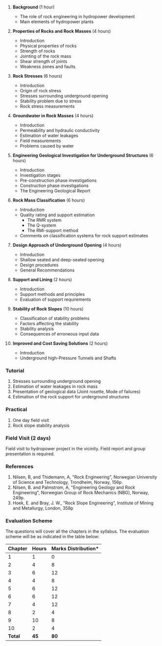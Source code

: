 1. **Background** (1 hour)
    - The role of rock engineering in hydropower development
    - Main elements of hydropower plants

2. **Properties of Rocks and Rock Masses** (4 hours)
    - Introduction
    - Physical properties of rocks
    - Strength of rocks
    - Jointing of the rock mass
    - Shear strength of joints
    - Weakness zones and faults

3. **Rock Stresses** (6 hours)
    - Introduction
    - Origin of rock stress
    - Stresses surrounding underground opening
    - Stability problem due to stress
    - Rock stress measurements

4. **Groundwater in Rock Masses** (4 hours)
    - Introduction
    - Permeability and hydraulic conductivity
    - Estimation of water leakages
    - Field measurements
    - Problems caused by water

5. **Engineering Geological Investigation for Underground Structures** (6 hours)
    - Introduction
    - Investigation stages
    - Pre-construction phase investigations
    - Construction phase investigations
    - The Engineering Geological Report

6. **Rock Mass Classification** (6 hours)
    - Introduction
    - Quality rating and support estimation
        - The RMR system
        - The Q-system
        - The RMi-support method
    - Comments on classification systems for rock support estimates

7. **Design Approach of Underground Opening** (4 hours)
    - Introduction
    - Shallow seated and deep-seated opening
    - Design procedures
    - General Recommendations

8. **Support and Lining** (2 hours)
    - Introduction
    - Support methods and principles
    - Evaluation of support requirements

9. **Stability of Rock Slopes** (10 hours)
    - Classification of stability problems
    - Factors affecting the stability
    - Stability analysis
    - Consequences of erroneous input data

10. **Improved and Cost Saving Solutions** (2 hours)
    - Introduction
    - Underground high-Pressure Tunnels and Shafts

### Tutorial

1. Stresses surrounding underground opening
2. Estimation of water leakages in rock mass
3. Presentation of geological data (Joint rosette, Mode of failures)
4. Estimation of the rock support for underground structures

### Practical

1. One day field visit
2. Rock slope stability analysis

### Field Visit (2 days)

Field visit to hydropower project in the vicinity. Field report and group presentation is required.

### References

1. Nilsen, B, and Thidemann, A, "Rock Engineering", Norwegian University of Science and Technology, Trondheim, Norway, 156p.
2. Nilsen, B. and Palmstrom, A, "Engineering Geology and Rock Engineering", Norwegian Group of Rock Mechanics (NBG), Norway, 249p.
3. Hoek, E. and Bray, J. W., "Rock Slope Engineering", Institute of Mining and Metallurgy, London, 358p

### Evaluation Scheme

The questions will cover all the chapters in the syllabus. The evaluation scheme will be as indicated in the table below:

| Chapter   | Hours  | Marks Distribution* |
| --------- | ------ | ------------------- |
| 1         | 1      | 0                   |
| 2         | 4      | 8                   |
| 3         | 6      | 12                  |
| 4         | 4      | 8                   |
| 5         | 6      | 12                  |
| 6         | 6      | 12                  |
| 7         | 4      | 12                  |
| 8         | 2      | 4                   |
| 9         | 10     | 8                   |
| 10        | 2      | 4                   |
| **Total** | **45** | **80**              |
